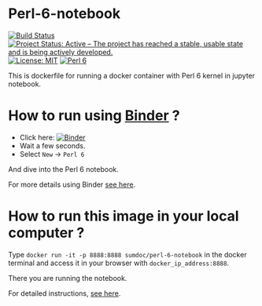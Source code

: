 # Perl-6-notebook

[![Build Status](https://travis-ci.org/sumandoc/Perl-6-notebook.svg?branch=master)](https://travis-ci.org/sumandoc/Perl-6-notebook)
[![Project Status: Active – The project has reached a stable, usable state and is being actively developed.](http://www.repostatus.org/badges/latest/active.svg)](http://www.repostatus.org/#active)
[![License: MIT](https://img.shields.io/badge/License-MIT-yellow.svg)](https://opensource.org/licenses/MIT)
[![Perl 6](https://img.shields.io/badge/Perl%206%3E%3D-2017.12-blue.svg)](https://github.com/rakudo/rakudo)

This is dockerfile for running a docker container  with Perl 6 kernel in jupyter notebook.


# How to run using [Binder](https://mybinder.org/) ?


+ Click here: [![Binder](https://mybinder.org/badge.svg)](https://mybinder.org/v2/gh/sumandoc/Perl-6-notebook/master)
+ Wait a few seconds.
+ Select `New` -> `Perl 6`

And dive into the Perl 6 notebook.

For more details using Binder [see here](https://sumdoc.wordpress.com/2018/01/04/using-perl-6-notebooks-in-binder/).

# How to run this image in your local computer ?

Type `docker run -it -p 8888:8888 sumdoc/perl-6-notebook` in the docker terminal and access it in your browser with
`docker_ip_address:8888`.

There you are running the notebook.

For detailed instructions, [see here](https://sumdoc.wordpress.com/2017/09/06/how-to-run-perl-6-notebook/).

